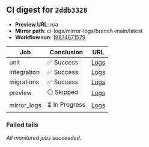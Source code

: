 <!-- AWA-CI-DIGEST -->
## CI digest for `2ddb3328`

- **Preview URL**: n/a
- **Mirror path**: ci-logs/mirror-logs/branch-main/latest
- **Workflow run**: [18874671579](https://github.com/AlexBomber12/AWA-App/actions/runs/18874671579)

| Job | Conclusion | URL |
| --- | ---------- | --- |
| unit | ✅ Success | [Logs](https://github.com/AlexBomber12/AWA-App/actions/runs/18874671579/job/53861307603) |
| integration | ✅ Success | [Logs](https://github.com/AlexBomber12/AWA-App/actions/runs/18874671579/job/53861539425) |
| migrations | ✅ Success | [Logs](https://github.com/AlexBomber12/AWA-App/actions/runs/18874671579/job/53861539427) |
| preview | ⚪ Skipped | [Logs](https://github.com/AlexBomber12/AWA-App/actions/runs/18874671579/job/53861721670) |
| mirror_logs | ⏳ In Progress | [Logs](https://github.com/AlexBomber12/AWA-App/actions/runs/18874671579/job/53861721489) |

### Failed tails

_All monitored jobs succeeded._
